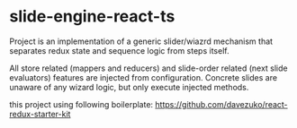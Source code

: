 # slide-engine-react-ts

Project is an implementation of a generic slider/wiazrd mechanism that separates redux state and sequence logic from steps itself.
 
All store related (mappers and reducers) and slide-order related (next slide evaluators) features are injected from configuration. Concrete slides are unaware of any wizard logic, but only execute injected methods.

this project using following boilerplate:
https://github.com/davezuko/react-redux-starter-kit
